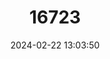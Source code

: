 ---
title: "16723"
category: "Petaurista petaurista"
draft: false
date: 2024-02-22 13:03:50
languages:
  English: ["Common Giant Flying Squirrel", "Red Giant Flying Squirrel"]
  Nepali: ["Wudnee Lokharee"]
---